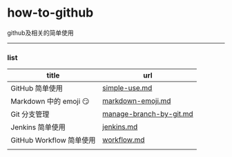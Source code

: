 # how-to-github

github及相关的简单使用

---

### list

| title                       | url                                                |
| --------------------------- | -------------------------------------------------- |
| GitHub 简单使用             | [simple-use.md](simple-use.md)                     |
| Markdown 中的 emoji :smirk: | [markdown-emoji.md](markdown-emoji.md)             |
| Git 分支管理                | [manage-branch-by-git.md](manage-branch-by-git.md) |
| Jenkins 简单使用            | [jenkins.md](jenkins.md)                           |
| GitHub Workflow 简单使用    | [workflow.md](workflow.md)                         |
|                             |                                                    |

